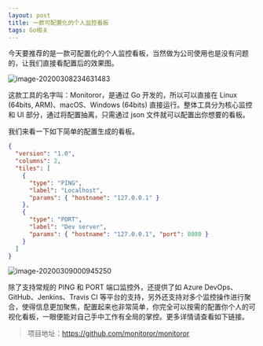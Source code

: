 ```yaml
---
layout: post
title: 一款可配置化的个人监控看板
tags: Go相关
---
```


今天要推荐的是一款可配置化的个人监控看板，当然做为公司使用也是没有问题的，让我们直接看配置后的效果图。

![image-20200308234631483](https://7465-test-3c9b5e-1-1301419220.tcb.qcloud.la/mac_github_images/compress_image-20200308234631483.png)

这款工具的名字叫：Monitoror，是通过 Go 开发的，所以可以直接在 Linux (64bits, ARM)、macOS、Windows (64bits) 直接运行。整体工具分为核心监控和 UI 部分，通过将配置抽离，只需通过 json 文件就可以配置出你想要的看板。

我们来看一下如下简单的配置生成的看板。

```json
{
  "version": "1.0",
  "columns": 2,
  "tiles": [
    {
      "type": "PING",
      "label": "Localhost",
      "params": { "hostname": "127.0.0.1" }
    },
    {
      "type": "PORT",
      "label": "Dev server",
      "params": { "hostname": "127.0.0.1", "port": 8080 }
    }
  ]
}
```

![image-20200309000945250](https://7465-test-3c9b5e-1-1301419220.tcb.qcloud.la/mac_github_images/compress_image-20200309000945250.png)

除了支持常规的 PING 和 PORT 端口监控外，还提供了如 Azure DevOps、GitHub、Jenkins、Travis CI 等平台的支持，另外还支持对多个监控操作进行聚合，使得信息更加聚焦，配置起来也非常简单，你完全可以按需的配置你个人的可视化看板，一眼便能对自己手中工作有全局的掌控。更多详情请查看如下链接。

> 项目地址：https://github.com/monitoror/monitoror